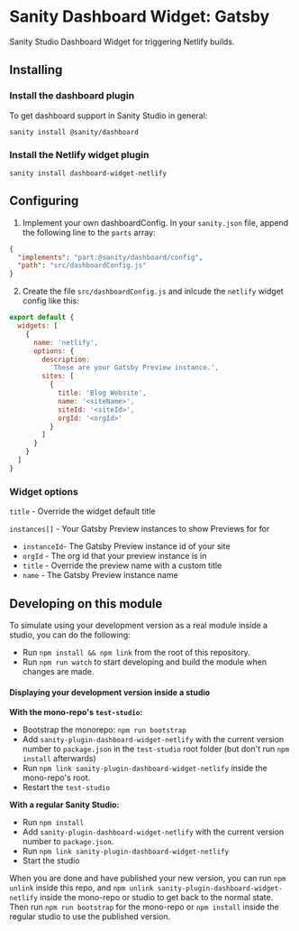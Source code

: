 # Sanity Dashboard Widget: Gatsby

Sanity Studio Dashboard Widget for triggering Netlify builds.

## Installing

### Install the dashboard plugin

To get dashboard support in Sanity Studio in general:

`sanity install @sanity/dashboard`

### Install the Netlify widget plugin

`sanity install dashboard-widget-netlify`

## Configuring

1. Implement your own dashboardConfig. In your `sanity.json` file, append the following line to the `parts` array:

```json
{
  "implements": "part:@sanity/dashboard/config",
  "path": "src/dashboardConfig.js"
}
```

2. Create the file `src/dashboardConfig.js` and inlcude the `netlify` widget config like this:

```js
export default {
  widgets: [
    {
      name: 'netlify',
      options: {
        description:
          'These are your Gatsby Preview instance.',
        sites: [
          {
            title: 'Blog Website',
            name: '<siteName>',
            siteId: '<siteId>',
            orgId: '<orgId>'
          }
        ]
      }
    }
  ]
}
```

### Widget options

`title` - Override the widget default title

`instances[]` - Your Gatsby Preview instances to show Previews for for

- `instanceId`- The Gatsby Preview instance id of your site
- `orgId` - The org id that your preview instance is in
- `title` - Override the preview name with a custom title
- `name` - The Gatsby Preview instance name

## Developing on this module

To simulate using your development version as a real module inside a studio, you can do the following:

- Run `npm install && npm link` from the root of this repository.
- Run `npm run watch` to start developing and build the module when changes are made.

#### Displaying your development version inside a studio

**With the mono-repo's `test-studio`:**

- Bootstrap the monorepo: `npm run bootstrap`
- Add `sanity-plugin-dashboard-widget-netlify` with the current version number to `package.json` in the `test-studio` root folder (but don't run `npm install` afterwards)
- Run `npm link sanity-plugin-dashboard-widget-netlify` inside the mono-repo's root.
- Restart the `test-studio`

**With a regular Sanity Studio:**

- Run `npm install`
- Add `sanity-plugin-dashboard-widget-netlify` with the current version number to `package.json`.
- Run `npm link sanity-plugin-dashboard-widget-netlify`
- Start the studio

When you are done and have published your new version, you can run `npm unlink` inside this repo, and `npm unlink sanity-plugin-dashboard-widget-netlify` inside the mono-repo or studio to get back to the normal state. Then run `npm run bootstrap` for the mono-repo or `npm install` inside the regular studio to use the published version.
